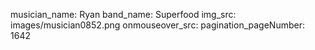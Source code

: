 musician_name: Ryan
band_name: Superfood
img_src: images/musician0852.png
onmouseover_src: 
pagination_pageNumber: 1642